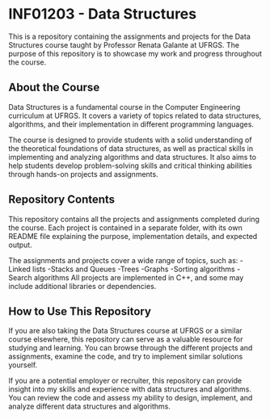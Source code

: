 # INF01203 - Data Structures

This is a repository containing the assignments and projects for the Data Structures course taught by Professor Renata Galante at UFRGS. The purpose of this repository is to showcase my work and progress throughout the course.

## About the Course

Data Structures is a fundamental course in the Computer Engineering curriculum at UFRGS. It covers a variety of topics related to data structures, algorithms, and their implementation in different programming languages.

The course is designed to provide students with a solid understanding of the theoretical foundations of data structures, as well as practical skills in implementing and analyzing algorithms and data structures. It also aims to help students develop problem-solving skills and critical thinking abilities through hands-on projects and assignments.

## Repository Contents

This repository contains all the projects and assignments completed during the course. Each project is contained in a separate folder, with its own README file explaining the purpose, implementation details, and expected output.

The assignments and projects cover a wide range of topics, such as:
-Linked lists
-Stacks and Queues
-Trees
-Graphs
-Sorting algorithms
-Search algorithms
All projects are implemented in C++, and some may include additional libraries or dependencies.

## How to Use This Repository

If you are also taking the Data Structures course at UFRGS or a similar course elsewhere, this repository can serve as a valuable resource for studying and learning. You can browse through the different projects and assignments, examine the code, and try to implement similar solutions yourself.

If you are a potential employer or recruiter, this repository can provide insight into my skills and experience with data structures and algorithms. You can review the code and assess my ability to design, implement, and analyze different data structures and algorithms.
